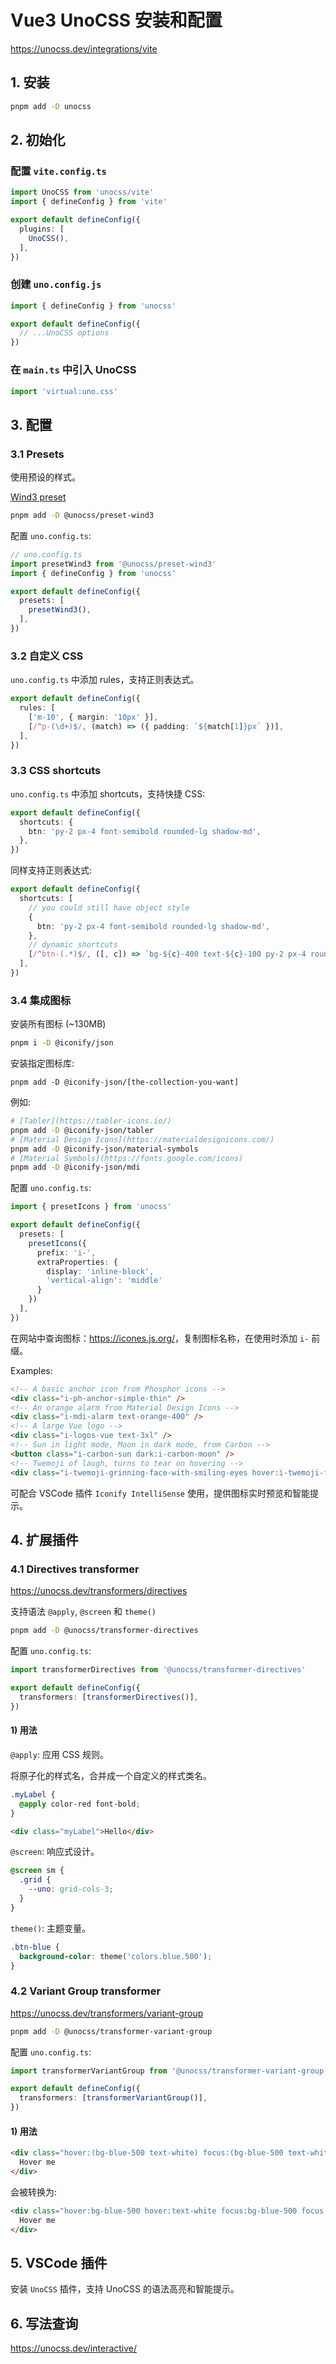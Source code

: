 # Vue3 UnoCSS 安装和配置

<https://unocss.dev/integrations/vite>

## 1. 安装

```bash
pnpm add -D unocss
```

## 2. 初始化

### 配置 `vite.config.ts`

```typescript
import UnoCSS from 'unocss/vite'
import { defineConfig } from 'vite'

export default defineConfig({
  plugins: [
    UnoCSS(),
  ],
})
```

### 创建 `uno.config.js`

```js
import { defineConfig } from 'unocss'

export default defineConfig({
  // ...UnoCSS options
})
```

### 在 `main.ts` 中引入 UnoCSS

```typescript
import 'virtual:uno.css'
```

## 3. 配置

### 3.1 Presets

使用预设的样式。

[Wind3 preset](https://unocss.dev/presets/wind3)

```bash
pnpm add -D @unocss/preset-wind3
```

配置 `uno.config.ts`:

```typescript
// uno.config.ts
import presetWind3 from '@unocss/preset-wind3'
import { defineConfig } from 'unocss'

export default defineConfig({
  presets: [
    presetWind3(),
  ],
})
```

### 3.2 自定义 CSS

`uno.config.ts` 中添加 rules，支持正则表达式。

```typescript
export default defineConfig({
  rules: [
    ['m-10', { margin: '10px' }],
    [/^p-(\d+)$/, (match) => ({ padding: `${match[1]}px` })],
  ],
})
```

### 3.3 CSS shortcuts

`uno.config.ts` 中添加 shortcuts，支持快捷 CSS:

```typescript
export default defineConfig({
  shortcuts: {
    btn: 'py-2 px-4 font-semibold rounded-lg shadow-md',
  },
})
```

同样支持正则表达式:

```typescript
export default defineConfig({
  shortcuts: [
    // you could still have object style
    {
      btn: 'py-2 px-4 font-semibold rounded-lg shadow-md',
    },
    // dynamic shortcuts
    [/^btn-(.*)$/, ([, c]) => `bg-${c}-400 text-${c}-100 py-2 px-4 rounded-lg`],
  ],
})
```

### 3.4 集成图标

安装所有图标 (~130MB)

```bash
pnpm i -D @iconify/json
```

安装指定图标库:

`pnpm add -D @iconify-json/[the-collection-you-want]`

例如:

```bash
# [Tabler](https://tabler-icons.io/)
pnpm add -D @iconify-json/tabler
# [Material Design Icons](https://materialdesignicons.com/)
pnpm add -D @iconify-json/material-symbols
# [Material Symbols](https://fonts.google.com/icons)
pnpm add -D @iconify-json/mdi
```

配置 `uno.config.ts`:

```typescript
import { presetIcons } from 'unocss'

export default defineConfig({
  presets: [
    presetIcons({
      prefix: 'i-',
      extraProperties: {
        display: 'inline-block',
        'vertical-align': 'middle'
      }
    })
  ],
})
```

在网站中查询图标：<https://icones.js.org/>，复制图标名称，在使用时添加 `i-` 前缀。

Examples:

```html
<!-- A basic anchor icon from Phosphor icons -->
<div class="i-ph-anchor-simple-thin" />
<!-- An orange alarm from Material Design Icons -->
<div class="i-mdi-alarm text-orange-400" />
<!-- A large Vue logo -->
<div class="i-logos-vue text-3xl" />
<!-- Sun in light mode, Moon in dark mode, from Carbon -->
<button class="i-carbon-sun dark:i-carbon-moon" />
<!-- Twemoji of laugh, turns to tear on hovering -->
<div class="i-twemoji-grinning-face-with-smiling-eyes hover:i-twemoji-face-with-tears-of-joy" />
```

可配合 VSCode 插件 `Iconify IntelliSense` 使用，提供图标实时预览和智能提示。

## 4. 扩展插件

### 4.1 Directives transformer

<https://unocss.dev/transformers/directives>

支持语法 `@apply`, `@screen` 和 `theme()`

```bash
pnpm add -D @unocss/transformer-directives
```

配置 `uno.config.ts`:

```typescript
import transformerDirectives from '@unocss/transformer-directives'

export default defineConfig({
  transformers: [transformerDirectives()],
})
```

#### 1) 用法

`@apply`: 应用 CSS 规则。

将原子化的样式名，合并成一个自定义的样式类名。

```css
.myLabel {
  @apply color-red font-bold;
}
```

```html
<div class="myLabel">Hello</div>
```

`@screen`: 响应式设计。

```css
@screen sm {
  .grid {
    --uno: grid-cols-3;
  }
}
```

`theme()`: 主题变量。

```css
.btn-blue {
  background-color: theme('colors.blue.500');
}
```

### 4.2 Variant Group transformer

<https://unocss.dev/transformers/variant-group>

```bash
pnpm add -D @unocss/transformer-variant-group
```

配置 `uno.config.ts`:

```typescript
import transformerVariantGroup from '@unocss/transformer-variant-group'

export default defineConfig({
  transformers: [transformerVariantGroup()],
})
```

#### 1) 用法

```html
<div class="hover:(bg-blue-500 text-white) focus:(bg-blue-500 text-white)">
  Hover me
</div>
```

会被转换为:

```html
<div class="hover:bg-blue-500 hover:text-white focus:bg-blue-500 focus:text-white">
  Hover me
</div>
```

## 5. VSCode 插件

安装 `UnoCSS` 插件，支持 UnoCSS 的语法高亮和智能提示。

## 6. 写法查询

<https://unocss.dev/interactive/>
